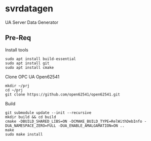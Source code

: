 # svrdatagen
UA Server Data Generator

## Pre-Req
Install tools
```
sudo apt install build-essential
sudo apt install git
sudo apt install cmake
```
Clone OPC UA Open62541
```
mkdir ~/prj
cd ~/prj
git clone https://github.com/open62541/open62541.git
```
Build
```
git submodule update --init --recursive
mkdir build && cd build
cmake -DBUILD_SHARED_LIBS=ON -DCMAKE_BUILD_TYPE=RelWithDebInfo -DUA_NAMESPACE_ZERO=FULL -DUA_ENABLE_AMALGAMATION=ON ..
make
sudo make install
```
